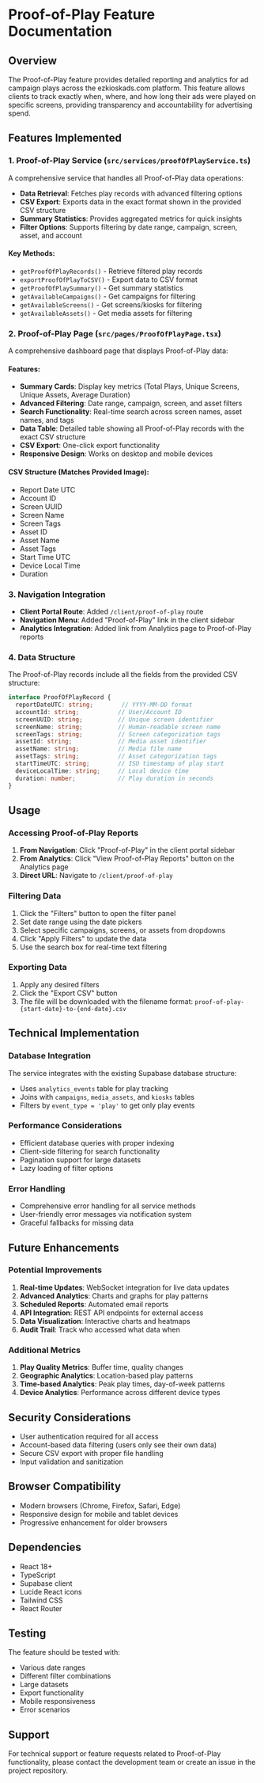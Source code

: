 # Proof-of-Play Feature Documentation

## Overview

The Proof-of-Play feature provides detailed reporting and analytics for ad campaign plays across the ezkioskads.com platform. This feature allows clients to track exactly when, where, and how long their ads were played on specific screens, providing transparency and accountability for advertising spend.

## Features Implemented

### 1. Proof-of-Play Service (`src/services/proofOfPlayService.ts`)

A comprehensive service that handles all Proof-of-Play data operations:

- **Data Retrieval**: Fetches play records with advanced filtering options
- **CSV Export**: Exports data in the exact format shown in the provided CSV structure
- **Summary Statistics**: Provides aggregated metrics for quick insights
- **Filter Options**: Supports filtering by date range, campaign, screen, asset, and account

#### Key Methods:
- `getProofOfPlayRecords()` - Retrieve filtered play records
- `exportProofOfPlayToCSV()` - Export data to CSV format
- `getProofOfPlaySummary()` - Get summary statistics
- `getAvailableCampaigns()` - Get campaigns for filtering
- `getAvailableScreens()` - Get screens/kiosks for filtering
- `getAvailableAssets()` - Get media assets for filtering

### 2. Proof-of-Play Page (`src/pages/ProofOfPlayPage.tsx`)

A comprehensive dashboard page that displays Proof-of-Play data:

#### Features:
- **Summary Cards**: Display key metrics (Total Plays, Unique Screens, Unique Assets, Average Duration)
- **Advanced Filtering**: Date range, campaign, screen, and asset filters
- **Search Functionality**: Real-time search across screen names, asset names, and tags
- **Data Table**: Detailed table showing all Proof-of-Play records with the exact CSV structure
- **CSV Export**: One-click export functionality
- **Responsive Design**: Works on desktop and mobile devices

#### CSV Structure (Matches Provided Image):
- Report Date UTC
- Account ID
- Screen UUID
- Screen Name
- Screen Tags
- Asset ID
- Asset Name
- Asset Tags
- Start Time UTC
- Device Local Time
- Duration

### 3. Navigation Integration

- **Client Portal Route**: Added `/client/proof-of-play` route
- **Navigation Menu**: Added "Proof-of-Play" link in the client sidebar
- **Analytics Integration**: Added link from Analytics page to Proof-of-Play reports

### 4. Data Structure

The Proof-of-Play records include all the fields from the provided CSV structure:

```typescript
interface ProofOfPlayRecord {
  reportDateUTC: string;        // YYYY-MM-DD format
  accountId: string;           // User/Account ID
  screenUUID: string;          // Unique screen identifier
  screenName: string;          // Human-readable screen name
  screenTags: string;          // Screen categorization tags
  assetId: string;             // Media asset identifier
  assetName: string;           // Media file name
  assetTags: string;           // Asset categorization tags
  startTimeUTC: string;        // ISO timestamp of play start
  deviceLocalTime: string;     // Local device time
  duration: number;            // Play duration in seconds
}
```

## Usage

### Accessing Proof-of-Play Reports

1. **From Navigation**: Click "Proof-of-Play" in the client portal sidebar
2. **From Analytics**: Click "View Proof-of-Play Reports" button on the Analytics page
3. **Direct URL**: Navigate to `/client/proof-of-play`

### Filtering Data

1. Click the "Filters" button to open the filter panel
2. Set date range using the date pickers
3. Select specific campaigns, screens, or assets from dropdowns
4. Click "Apply Filters" to update the data
5. Use the search box for real-time text filtering

### Exporting Data

1. Apply any desired filters
2. Click the "Export CSV" button
3. The file will be downloaded with the filename format: `proof-of-play-{start-date}-to-{end-date}.csv`

## Technical Implementation

### Database Integration

The service integrates with the existing Supabase database structure:
- Uses `analytics_events` table for play tracking
- Joins with `campaigns`, `media_assets`, and `kiosks` tables
- Filters by `event_type = 'play'` to get only play events

### Performance Considerations

- Efficient database queries with proper indexing
- Client-side filtering for search functionality
- Pagination support for large datasets
- Lazy loading of filter options

### Error Handling

- Comprehensive error handling for all service methods
- User-friendly error messages via notification system
- Graceful fallbacks for missing data

## Future Enhancements

### Potential Improvements

1. **Real-time Updates**: WebSocket integration for live data updates
2. **Advanced Analytics**: Charts and graphs for play patterns
3. **Scheduled Reports**: Automated email reports
4. **API Integration**: REST API endpoints for external access
5. **Data Visualization**: Interactive charts and heatmaps
6. **Audit Trail**: Track who accessed what data when

### Additional Metrics

1. **Play Quality Metrics**: Buffer time, quality changes
2. **Geographic Analytics**: Location-based play patterns
3. **Time-based Analytics**: Peak play times, day-of-week patterns
4. **Device Analytics**: Performance across different device types

## Security Considerations

- User authentication required for all access
- Account-based data filtering (users only see their own data)
- Secure CSV export with proper file handling
- Input validation and sanitization

## Browser Compatibility

- Modern browsers (Chrome, Firefox, Safari, Edge)
- Responsive design for mobile and tablet devices
- Progressive enhancement for older browsers

## Dependencies

- React 18+
- TypeScript
- Supabase client
- Lucide React icons
- Tailwind CSS
- React Router

## Testing

The feature should be tested with:
- Various date ranges
- Different filter combinations
- Large datasets
- Export functionality
- Mobile responsiveness
- Error scenarios

## Support

For technical support or feature requests related to Proof-of-Play functionality, please contact the development team or create an issue in the project repository.

